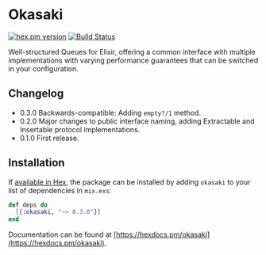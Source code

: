 # Okasaki

[![hex.pm version](https://img.shields.io/hexpm/v/okasaki.svg)](https://hex.pm/packages/okasaki)
[![Build Status](https://travis-ci.org/Qqwy/elixir_okasaki.svg?branch=master)](https://travis-ci.org/Qqwy/elixir_okasaki)

Well-structured Queues for Elixir, offering a common interface with multiple implementations with varying performance guarantees that can be switched in your configuration.


## Changelog

- 0.3.0 Backwards-compatible: Adding `empty?/1` method.
- 0.2.0 Major changes to public interface naming, adding Extractable and Insertable protocol implementations.
- 0.1.0 First release.

## Installation

If [available in Hex](https://hex.pm/docs/publish), the package can be installed
by adding `okasaki` to your list of dependencies in `mix.exs`:

```elixir
def deps do
  [{:okasaki, "~> 0.3.0"}]
end
```

Documentation can be found at [https://hexdocs.pm/okasaki](https://hexdocs.pm/okasaki).

